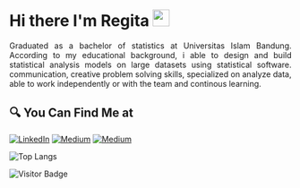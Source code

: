 # Hi there I'm Regita <img src="https://github.com/TheDudeThatCode/TheDudeThatCode/blob/master/Assets/Hi.gif" width="30px"> 

<p align="justify">
  Graduated as a bachelor of statistics at Universitas Islam Bandung. According to my educational background, i able to design and build statistical analysis models on large datasets using statistical software. communication, creative problem solving skills, specialized on analyze data, able to work independently or with the team and continous learning.
</p>

## 🔍 You Can Find Me at

<p>
  <a href="https://www.linkedin.com/in/regitardia" target="_blank"><img alt="LinkedIn" src="https://img.shields.io/badge/linkedin-%230077B5.svg?&style=for-the-badge&logo=linkedin&logoColor=white" /></a>  
  <a href="https://medium.com/@regitardia" target="_blank"><img alt="Medium" src="https://img.shields.io/badge/medium-%2312100E.svg?&style=for-the-badge&logo=medium&logoColor=white" /></a>  
  <a href="https://www.kaggle.com/regitardia" target="_blank"><img alt="Medium" src="https://img.shields.io/badge/Kaggle-2C8EBB?&style=for-the-badge&logo=kaggle&logoColor=white" /></a>  

![Top Langs](https://github-readme-stats.vercel.app/api/top-langs/?username=regitardia&hide=TeX&layout=compact)

![Visitor Badge](https://visitor-badge.laobi.icu/badge?page_id=regitardia.regitardia)
